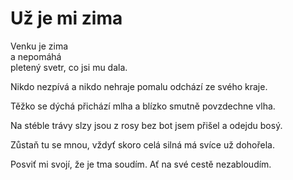 # Už je mi zima

Venku je zima  
a nepomáhá  
pletený svetr,
co jsi mu dala.

Nikdo nezpívá
a nikdo nehraje
pomalu odchází
ze svého kraje.

Těžko se dýchá
přichází mlha
a blízko smutně
povzdechne vlha.

Na stéble trávy
slzy jsou z rosy
bez bot jsem přišel
a odejdu bosý.

Zůstaň tu se mnou,
vždyť skoro celá
silná má svíce
už dohořela.

Posviť mi svojí,
že je tma soudím.
Ať na své cestě
nezabloudím.
